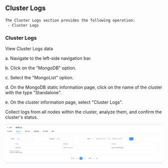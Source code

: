 ## Cluster Logs

```
The Cluster Logs section provides the following operation:
 - Cluster Logs
```

### Cluster Logs

View Cluster Logs data

a. Navigate to the left-side navigation bar.

b. Click on the "MongoDB" option.

c. Select the "MongoList" option.

d. On the MongoDB static information page, click on the name of the cluster with the type "Standalone".

e. On the cluster information page, select "Cluster Logs".

Collect logs from all nodes within the cluster, analyze them, and confirm the cluster's status.

![image-20220721183319227](../../../../../../images/whalealPlatformImages/MongoDB_Standalone_ClusterLogs.png)